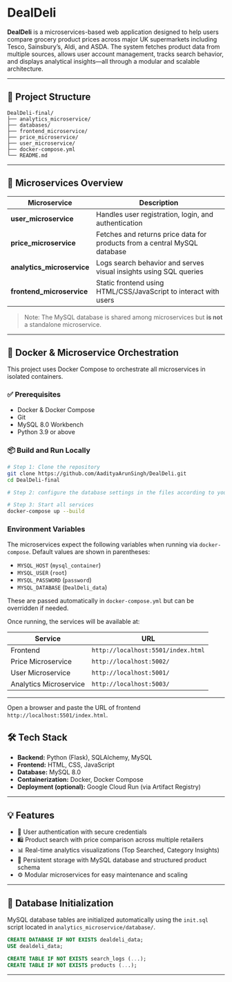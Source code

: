 # DealDeli

**DealDeli** is a microservices-based web application designed to help users compare grocery product prices across major UK supermarkets including Tesco, Sainsbury’s, Aldi, and ASDA. The system fetches product data from multiple sources, allows user account management, tracks search behavior, and displays analytical insights—all through a modular and scalable architecture.

---

## 📁 Project Structure

```
DealDeli-final/
├── analytics_microservice/
├── databases/
├── frontend_microservice/
├── price_microservice/
├── user_microservice/
├── docker-compose.yml
└── README.md
```

---

## 🧩 Microservices Overview

| Microservice                | Description                                                               |
| --------------------------- | ------------------------------------------------------------------------- |
| **user\_microservice**      | Handles user registration, login, and authentication                      |
| **price\_microservice**     | Fetches and returns price data for products from a central MySQL database |
| **analytics\_microservice** | Logs search behavior and serves visual insights using SQL queries         |
| **frontend\_microservice**  | Static frontend using HTML/CSS/JavaScript to interact with users          |

> Note: The MySQL database is shared among microservices but **is not** a standalone microservice.

---

## 🐳 Docker & Microservice Orchestration

This project uses Docker Compose to orchestrate all microservices in isolated containers.

### ✅ Prerequisites

* Docker & Docker Compose
* Git
* MySQL 8.0 Workbench
* Python 3.9 or above

### 📦 Build and Run Locally

```bash
# Step 1: Clone the repository
git clone https://github.com/AadityaArunSingh/DealDeli.git
cd DealDeli-final

# Step 2: configure the database settings in the files according to your host and user credentials from MySql server 

# Step 3: Start all services
docker-compose up --build
```

### Environment Variables

The microservices expect the following variables when running via
`docker-compose`. Default values are shown in parentheses:

- `MYSQL_HOST` (`mysql_container`)
- `MYSQL_USER` (`root`)
- `MYSQL_PASSWORD` (`password`)
- `MYSQL_DATABASE` (`DealDeli_data`)

These are passed automatically in `docker-compose.yml` but can be
overridden if needed.

Once running, the services will be available at:

| Service                | URL                                |
| ---------------------- | ---------------------------------- |
| Frontend               | `http://localhost:5501/index.html` |
| Price Microservice     | `http://localhost:5002/`           |
| User Microservice      | `http://localhost:5001/`           |
| Analytics Microservice | `http://localhost:5003/`           |

---
Open a browser and paste the URL of frontend `http://localhost:5501/index.html`.

## 🛠️ Tech Stack

* **Backend:** Python (Flask), SQLAlchemy, MySQL
* **Frontend:** HTML, CSS, JavaScript
* **Database:** MySQL 8.0
* **Containerization:** Docker, Docker Compose
* **Deployment (optional):** Google Cloud Run (via Artifact Registry)

---

## 💡 Features

* 🔐 User authentication with secure credentials
* 🛍️ Product search with price comparison across multiple retailers
* 📊 Real-time analytics visualizations (Top Searched, Category Insights)
* 💾 Persistent storage with MySQL database and structured product schema
* ⚙️ Modular microservices for easy maintenance and scaling

---

## 📂 Database Initialization

MySQL database tables are initialized automatically using the `init.sql` script located in `analytics_microservice/database/`.

```sql
CREATE DATABASE IF NOT EXISTS dealdeli_data;
USE dealdeli_data;

CREATE TABLE IF NOT EXISTS search_logs (...);
CREATE TABLE IF NOT EXISTS products (...);
```

---


